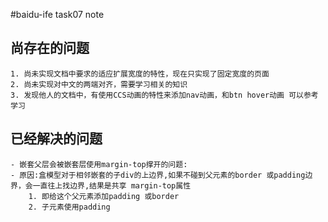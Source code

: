 #baidu-ife task07 note
## 尚存在的问题
    1. 尚未实现文档中要求的适应扩展宽度的特性，现在只实现了固定宽度的页面
    2. 尚未实现对中文的两端对齐，需要学习相关的知识
    3. 发现他人的文档中，有使用CCS动画的特性来添加nav动画，和btn hover动画 可以参考学习
    
## 已经解决的问题
    - 嵌套父层会被嵌套层使用margin-top撑开的问题:
    - 原因:盒模型对于相邻嵌套的子div的上边界,如果不碰到父元素的border 或padding边界，会一直往上找边界,结果是共享 margin-top属性 
        1. 即给这个父元素添加padding 或border
        2. 子元素使用padding